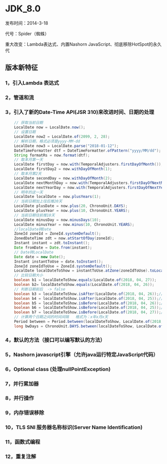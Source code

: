 # JDK_8.0

发布时间：2014-3-18

代号：Spider（蜘蛛）

重大改变：Lambda表达式、内置Nashorn JavaScript、彻底移除HotSpot的永久代



## 版本新特征

### 1，引入Lambda 表达式



###  2，管道和流



### 3，引入了新的Date-Time API(JSR 310)来改进时间、日期的处理

```java
  	// 获取当前日期
    LocalDate now = LocalDate.now();
    // 设置日期
    LocalDate now2 = LocalDate.of(2099, 2, 28);
    // 解析日期，格式必须是yyyy-MM-dd
    LocalDate now3 = LocalDate.parse("2018-01-12");
    DateTimeFormatter dtf = DateTimeFormatter.ofPattern("yyyy/MM/dd");
    String formatRs = now.format(dtf);
    // 取本月第一天
    LocalDate firstDay = now.with(TemporalAdjusters.firstDayOfMonth());
    LocalDate firstDay2 = now.withDayOfMonth(1);
    // 取本月第2天
    LocalDate secondDay = now.withDayOfMonth(2);
    LocalDate nextMonthDay = now.with(TemporalAdjusters.firstDayOfNextMonth());
    LocalDate nextYearDay = now.with(TemporalAdjusters.firstDayOfNextYear());
    // 明年的这一天
    LocalDate localDate = now.plusYears(1);
    // 当前日期加上往后推20天
    LocalDate plusDate = now.plus(20, ChronoUnit.DAYS);
    LocalDate plusYear = now.plus(10, ChronoUnit.YEARS);
    // 当前日期往前推10天
    LocalDate minusDay = now.minusDays(10);
    LocalDate minusYear = now.minus(10, ChronoUnit.YEARS);
    //localDate转Date
    ZoneId zoneId = ZoneId.systemDefault();
    ZonedDateTime zdt = now.atStartOfDay(zoneId);
    Instant instant = zdt.toInstant();
    Date fromDate = Date.from(instant);
    // Date转LocalDate
    Date date = new Date();
    Instant instantToUse = date.toInstant();
    ZoneId zoneIdToUse = ZoneId.systemDefault();
    LocalDate localDateToShow = instantToUse.atZone(zoneIdToUse).toLocalDate();
    // 比较日期大小
    boolean b1 = localDateToShow.equals(LocalDate.of(2018, 04, 27));
    boolean b2= localDateToShow.equals(LocalDate.of(2018, 04, 26));
    // 判断日期前后  -> false
    boolean b3 = localDateToShow.isAfter(LocalDate.of(2018, 04, 26));//false
    boolean b4 = localDateToShow.isAfter(LocalDate.of(2018, 04, 25));//true
    boolean b5 = localDateToShow.isBefore(LocalDate.of(2018, 04, 26));//false
    boolean b6 = localDateToShow.isBefore(LocalDate.of(2018, 04, 25));//false
    boolean b7 = localDateToShow.isBefore(LocalDate.of(2018, 04, 27));//true
    // 计算两个日期之间的时间间隔   格式为：x年x月x天
    Period between = Period.between(localDateToShow, LocalDate.of(2018, 05, 28));
    long bwDays = ChronoUnit.DAYS.between(localDateToShow, LocalDate.of(2018, 05, 28));
```

### 4，默认的方法（接口可以编写默认的方法）



### 5，Nashorn javascript引擎（允许java运行特定JavaScript代码）



### 6，Optional class (处理nullPointException)



### 7，并行累加器



### 8，并行操作



### 9，内存错误移除



### 10，TLS SNI 服务器名称标识(Server Name Identification)



### 11，函数式编程



### 12，重复注解















